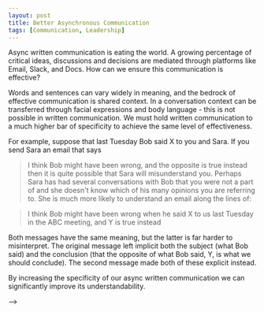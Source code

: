 ```yaml
---
layout: post
title: Better Asynchronous Communication
tags: [Communication, Leadership]
---
```

<script> 
  (function(i,s,o,g,r,a,m){i['GoogleAnalyticsObject']=r;i[r]=i[r]||function(){
  (i[r].q=i[r].q||[]).push(arguments)},i[r].l=1*new Date();a=s.createElement(o),
  m=s.getElementsByTagName(o)[0];a.async=1;a.src=g;m.parentNode.insertBefore(a,m)
  })(window,document,'script','https://www.google-analytics.com/analytics.js','ga');

  ga('create', 'UA-82391879-1', 'auto');
  ga('send', 'pageview');

</script>

Async written communication is eating the world. A growing percentage of critical ideas, discussions and decisions are mediated through platforms like Email, Slack, and Docs. How can we ensure this communication is effective?

Words and sentences can vary widely in meaning, and the bedrock of effective communication is shared context. In a conversation context can be transferred through facial expressions and body language - this is not possible in written communication. We must hold written communication to a much higher bar of specificity to achieve the same level of effectiveness. 

For example, suppose that last Tuesday Bob said X to you and Sara. If you send Sara an email that says 
> I think Bob might have been wrong, and the opposite is true instead
then it is quite possible that Sara will misunderstand you. Perhaps Sara has had several conversations with Bob that you were not a part of and she doesn't know which of his many opinions you are referring to. She is much more likely to understand an email along the lines of:

> I think Bob might have been wrong when he said X to us last Tuesday in the ABC meeting, and Y is true instead

Both messages have the same meaning, but the latter is far harder to misinterpret. The original message left implicit both the subject (what Bob said) and the conclusion (that the opposite of what Bob said, Y, is what we should conclude). The second message made both of these explicit instead.  

By increasing the specificity of our async written communication we can significantly improve its understandability.



<!-- 

There are two core strategies at play - tailoring communication to the audience and avoiding underspecification. 


By switching the frame of reference to the

 saying "I think Bob was right" you can instead say "When Bob told us X last week, I think he was right".

A corollary to this is that communication must be tailored to the audience. 


- understand who you are speaking to
- provide context
- anticipate misunderstanding, be as specific as necessary
- 


 -->









<!-- 
g


often with individuals who may not share a native language.
Remote and async communication have exploded, workplaces have become increasingly culturally and lingually diverse, and modern media has eroded our collective attention span. 

In the face of these headwinds its worth asking - how can I ensure that I am understood when I speak or write? This is important for everyone, but especially critical for people who need to communicate complex (especially technical) concepts in their work.

Let's be clear on one thing first - this is a guide to being understood, and not for writing or speaking well in general. Good communication is understandable but not necessarily interesting or entertaining. 



Effective communication is harder than ever.

Remote and async communication have exploded, workplaces have become increasingly culturally and lingually diverse, and modern media has eroded our collective attention span. 

In the face of these headwinds its worth asking - how can I ensure that I am understood when I speak or write? This is important for everyone, but especially critical for people who need to communicate complex (especially technical) concepts in their work.

Let's be clear on one thing first - this is a guide to being understood, and not for writing or speaking well in general. Good communication is understandable but not necessarily interesting or entertaining. 

The bedrock of effective communication is context. The easiest way to be misunderstood in a world of async communication is to assume that the person you are speaking to has exactly the same context as you.

For example, suppose that last Tuesday Bob said X to you and Sara. If you send Sara an email that says 
```
I think Bob might have been wrong, and the opposite is true instead
```
then it is quite possible that Sara will misunderstand you. Perhaps Sara has had several conversations with Bob that you were not a part of and she doesn't know which of his many opinions you are referring to. She is much more likely to understand an email along the lines of
```
I think Bob might have been wrong when he said X to us last Tuesday in the ABC meeting, and Y is true instead
```

Both messages have the same meaning, but the latter is far harder to misinterpret. By tailoring the communication to the audience and increasing  specificity it's possible to cut down significantly on possible misunderstandings. 


There are two core strategies at play - tailoring communication to the audience and avoiding underspecification. 


By switching the frame of reference to the

 saying "I think Bob was right" you can instead say "When Bob told us X last week, I think he was right".

A corollary to this is that communication must be tailored to the audience. 


- understand who you are speaking to
- provide context
- anticipate misunderstanding, be as specific as necessary
- 


<!-- 

Talking in person is hard enough, but when so much critical communication happens on low bandwidth video calls or written formats like email/slack/teams the bar is hi


Our remote-first world places a higher bar on good communication

Reduction of shared cultural context

Reduced attention spans


Given these challenges --> -->

<!-- 

Talking in person is hard enough, but when so much critical communication happens on low bandwidth video calls or written formats like email/slack/teams the bar is hi


Our remote-first world places a higher bar on good communication

Reduction of shared cultural context

Reduced attention spans


Given these challenges -->